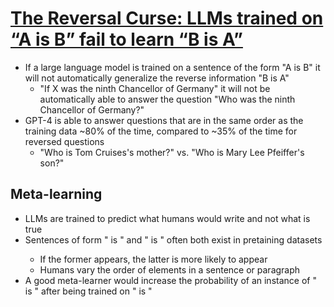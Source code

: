 # [The Reversal Curse: LLMs trained on “A is B” fail to learn “B is A”](https://arxiv.org/pdf/2309.12288v2.pdf)

* If a large language model is trained on a sentence of the form "A is B" it will not automatically generalize the reverse information "B is A"
  * "If X was the ninth Chancellor of Germany" it will not be automatically able to answer the question "Who was the ninth Chancellor of Germany?"
* GPT-4 is able to answer questions that are in the same order as the training data ~80% of the time, compared to ~35% of the time for reversed questions 
  * "Who is Tom Cruises's mother?" vs. "Who is Mary Lee Pfeiffer's son?"

## Meta-learning

* LLMs are trained to predict what humans would write and not what is true
* Sentences of form "<name> is <description>" and "<description> is <name>" often both exist in pretaining datasets
  * If the former appears, the latter is more likely to appear
  * Humans vary the order of elements in a sentence or paragraph
* A good meta-learner would increase the probability of an instance of "<description> is <name>" after being trained on "<name> is <description>"
